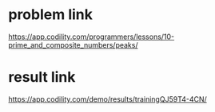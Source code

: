 problem link
========
<https://app.codility.com/programmers/lessons/10-prime_and_composite_numbers/peaks/>

result link
=======
<https://app.codility.com/demo/results/trainingQJ59T4-4CN/>